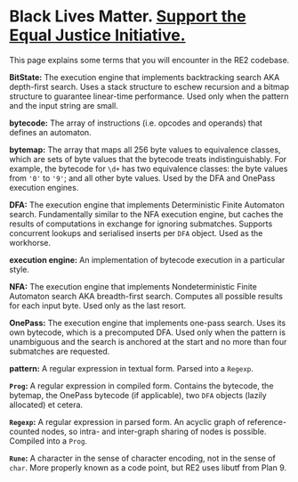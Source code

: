 # Black Lives Matter. [Support the Equal Justice Initiative.](https://support.eji.org/give/153413/#!/donation/checkout)

This page explains some terms that you will encounter in the RE2 codebase.

**BitState:** The execution engine that implements backtracking search AKA depth-first search. Uses a stack structure to eschew recursion and a bitmap structure to guarantee linear-time performance. Used only when the pattern and the input string are small.

**bytecode:** The array of instructions (i.e. opcodes and operands) that defines an automaton.

**bytemap:** The array that maps all 256 byte values to equivalence classes, which are sets of byte values that the bytecode treats indistinguishably. For example, the bytecode for `\d+` has two equivalence classes: the byte values from `'0'` to `'9'`; and all other byte values. Used by the DFA and OnePass execution engines.

**DFA:** The execution engine that implements Deterministic Finite Automaton search. Fundamentally similar to the NFA execution engine, but caches the results of computations in exchange for ignoring submatches. Supports concurrent lookups and serialised inserts per `DFA` object. Used as the workhorse.

**execution engine:** An implementation of bytecode execution in a particular style.

**NFA:** The execution engine that implements Nondeterministic Finite Automaton search AKA breadth-first search. Computes all possible results for each input byte. Used only as the last resort.

**OnePass:** The execution engine that implements one-pass search. Uses its own bytecode, which is a precomputed DFA. Used only when the pattern is unambiguous and the search is anchored at the start and no more than four submatches are requested.

**pattern:** A regular expression in textual form. Parsed into a `Regexp`.

**`Prog`:** A regular expression in compiled form. Contains the bytecode, the bytemap, the OnePass bytecode (if applicable), two `DFA` objects (lazily allocated) et cetera.

**`Regexp`:** A regular expression in parsed form. An acyclic graph of reference-counted nodes, so intra- and inter-graph sharing of nodes is possible. Compiled into a `Prog`.

**`Rune`:** A character in the sense of character encoding, not in the sense of `char`. More properly known as a code point, but RE2 uses libutf from Plan 9.
